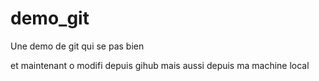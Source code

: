 # demo_git
Une demo de git qui se pas bien

et maintenant o modifi depuis gihub
mais aussi depuis ma machine local
